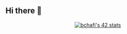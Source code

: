 ## Hi there 👋
   [<a href="https://github.com/oakoudad/badge42" style="display: flex; justify-content: center; align-items: center;"><img src="https://badge.mediaplus.ma/levi/bchafi" alt="bchafi's 42 stats"></a>](https://badge.mediaplus.ma/greenbinary/bchafi)
                                             
<!--
**Bader-Chafi/Bader-Chafi** is a ✨ _special_ ✨ repository because its `README.md` (this file) appears on your GitHub profile.


- 🔭 I’m currently working on ...
- 🌱 I’m currently learning ...
- 👯 I’m looking to collaborate on ...
- 🤔 I’m looking for help with ...
- 💬 Ask me about ...
- 📫 How to reach me: ...
- 😄 Pronouns: ...
- ⚡ Fun fact: ...
!-->
